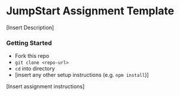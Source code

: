 # JumpStart Assignment Template

[Insert Description]

### Getting Started
- Fork this repo
- `git clone <repo-url>` 
- `cd` into directory
- [insert any other setup instructions (e.g. `npm install`)]

[Insert assignment instructions]


